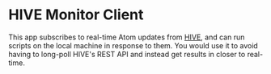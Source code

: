 # HIVE Monitor Client

This app subscribes to real-time Atom updates from [HIVE](https://bitbucket.org/explo/hive-2), and can run scripts on the local machine in response to them. You would use it to avoid having to long-poll HIVE's REST API and instead get results in closer to real-time.
